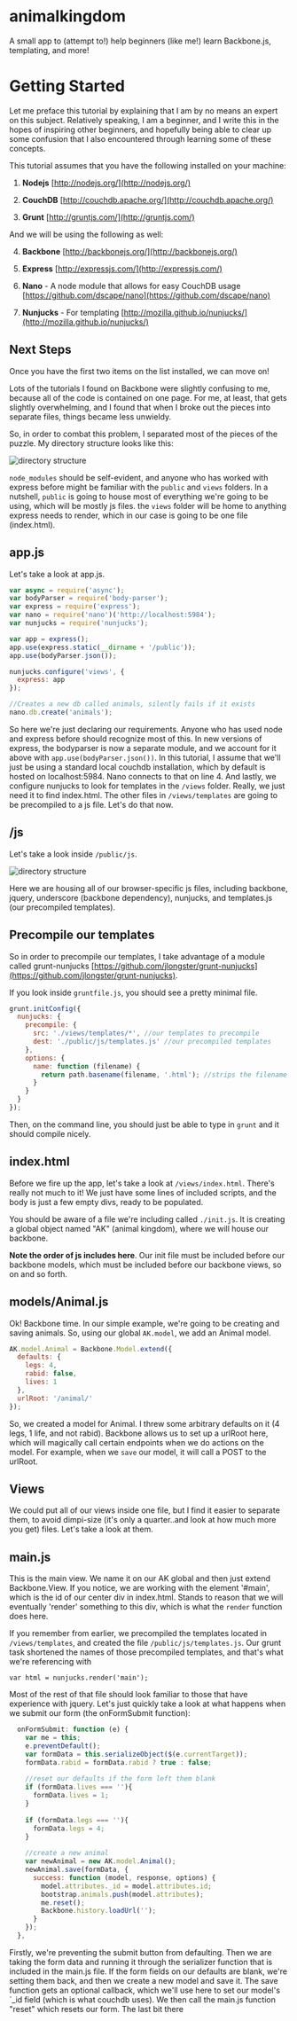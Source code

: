 animalkingdom
=============
A small app to (attempt to!) help beginners (like me!) learn Backbone.js,
templating, and more!

# Getting Started

Let me preface this tutorial by explaining that I am by no means an expert on this subject.  Relatively speaking, I am a beginner, and I write this in the hopes of inspiring other beginners, 
and hopefully being able to clear up some confusion that I also encountered through learning some of these concepts.

This tutorial assumes that you have the following installed on your machine:

1. **Nodejs** [http://nodejs.org/](http://nodejs.org/)

2. **CouchDB** [http://couchdb.apache.org/](http://couchdb.apache.org/)

3. **Grunt** [http://gruntjs.com/](http://gruntjs.com/)

And we will be using the following as well:

4. **Backbone** [http://backbonejs.org/](http://backbonejs.org/)

5. **Express** [http://expressjs.com/](http://expressjs.com/)

6. **Nano** - A node module that allows for easy CouchDB usage [https://github.com/dscape/nano](https://github.com/dscape/nano)

7. **Nunjucks** - For templating [http://mozilla.github.io/nunjucks/](http://mozilla.github.io/nunjucks/)


## Next Steps

Once you have the first two items on the list installed, we can move on!

Lots of the tutorials I found on Backbone were slightly confusing to me, because 
all of the code is contained on one page.  For me, at least, that gets slightly
overwhelming, and I found that when I broke out the pieces into separate files,
things became less unwieldy.

So, in order to combat this problem, I separated most of the pieces of the puzzle.
My directory structure looks like this:

![directory structure](./images/001.jpg "directory structure")

`node_modules` should be self-evident, and anyone who has worked with express before
might be familiar with the `public` and `views` folders.  In a nutshell, `public` is going
to house most of everything we're going to be using, which will be mostly js files.
the `views` folder will be home to anything express needs to render, which in our case
is going to be one file (index.html).

## app.js

Let's take a look at app.js.

```js
var async = require('async');
var bodyParser = require('body-parser');
var express = require('express');
var nano = require('nano')('http://localhost:5984');
var nunjucks = require('nunjucks');

var app = express();
app.use(express.static(__dirname + '/public'));
app.use(bodyParser.json());

nunjucks.configure('views', {
  express: app
});

//Creates a new db called animals, silently fails if it exists
nano.db.create('animals');
```

So here we're just declaring our requirements.  Anyone who has used node and express before should
recognize most of this.  In new versions of express, the bodyparser is now a separate module,
and we account for it above with `app.use(bodyParser.json())`.  In this tutorial, I assume that
we'll just be using a standard local couchdb installation, which by default is hosted on 
localhost:5984.  Nano connects to that on line 4.  And lastly, we configure nunjucks to look for
templates in the `/views` folder.  Really, we just need it to find index.html.  The other files 
in `/views/templates` are going to be precompiled to a js file.  Let's do that now.

## /js
Let's take a look inside `/public/js`.    

![directory structure](./images/002.jpg "directory structure")

Here we are housing all of our browser-specific js files, including backbone, jquery, underscore
(backbone dependency), nunjucks, and templates.js (our precompiled templates).

## Precompile our templates
So in order to precompile our templates, I take advantage of a module called grunt-nunjucks
[https://github.com/jlongster/grunt-nunjucks](https://github.com/jlongster/grunt-nunjucks).

If you look inside `gruntfile.js`, you should see a pretty minimal file.  

```js
grunt.initConfig({
  nunjucks: {
    precompile: {
      src: './views/templates/*', //our templates to precompile
      dest: './public/js/templates.js' //our precompiled templates
    },
    options: {
      name: function (filename) {
        return path.basename(filename, '.html'); //strips the filename of .html, leaving us with a pretty template name to use later
      }
    }
  }
});
```

Then, on the command line, you should just be able to type in `grunt` and it should compile nicely.

## index.html
Before we fire up the app, let's take a look at `/views/index.html`.  There's really not much
to it!  We just have some lines of included scripts, and the body is just a few empty divs,
ready to be populated.

You should be aware of a file we're including called `./init.js`.  It is creating a global object
named "AK" (animal kingdom), where we will house our backbone.

**Note the order of js includes here**.  Our init file must be included before our backbone models, 
which must be included before our backbone views, so on and so forth.

## models/Animal.js
Ok!  Backbone time.  In our simple example, we're going to be creating and saving animals.
So, using our global `AK.model`, we add an Animal model.

```js
AK.model.Animal = Backbone.Model.extend({
  defaults: {
    legs: 4,
    rabid: false,
    lives: 1
  },
  urlRoot: '/animal/'
});
```

So, we created a model for Animal.  I threw some arbitrary defaults on it (4 legs, 1 life, and not rabid).
Backbone allows us to set up a urlRoot here, which will magically call certain endpoints
when we do actions on the model.  For example, when we `save` our model, it will call a POST 
to the urlRoot.

## Views

We could put all of our views inside one file, but I find it easier to separate them, to avoid
dimpi-size (it's only a quarter..and look at how much more you get) files.  Let's take a look at them.

## main.js

This is the main view.  We name it on our AK global and then just extend Backbone.View.  If you 
notice, we are working with the element '#main', which is the id of our center div in index.html.
Stands to reason that we will eventually 'render' something to this div, which is what the `render`
function does here.  

If you remember from earlier, we precompiled the templates located in `/views/templates`, and
created the file `/public/js/templates.js`.   Our grunt task shortened the names of those 
precompiled templates, and that's what we're referencing with
 
`var html = nunjucks.render('main');`

Most of the rest of that file should look familiar to those that have experience with jquery.
Let's just quickly take a look at what happens when we submit our form (the onFormSubmit function):

```js
  onFormSubmit: function (e) {
    var me = this;
    e.preventDefault();
    var formData = this.serializeObject($(e.currentTarget));
    formData.rabid = formData.rabid ? true : false;
    
    //reset our defaults if the form left them blank
    if (formData.lives === ''){
      formData.lives = 1;
    }
  
    if (formData.legs === ''){
      formData.legs = 4;
    }
    
    //create a new animal
    var newAnimal = new AK.model.Animal();
    newAnimal.save(formData, {
      success: function (model, response, options) {
        model.attributes._id = model.attributes.id;
        bootstrap.animals.push(model.attributes);
        me.reset();
        Backbone.history.loadUrl('');
      }
    });
  },
```

Firstly, we're preventing the submit button from defaulting.  Then we are taking the form data
and running it through the serializer function that is included in the main.js file.  If the form
fields on our defaults are blank, we're setting them back, and then we create a new model and save
it.  The save function gets an optional callback, which we'll use here to set our model's `_id 
field (which is what couchdb uses).  We then call the main.js function "reset" which resets our
form.  The last bit there 



